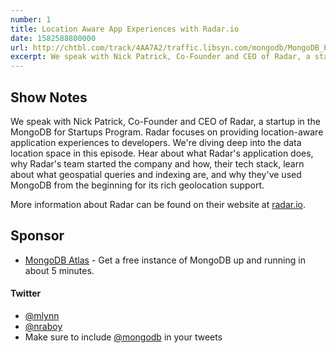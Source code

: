 ```yaml
---
number: 1
title: Location Aware App Experiences with Radar.io
date: 1582588800000
url: http://chtbl.com/track/4AA7A2/traffic.libsyn.com/mongodb/MongoDB_Podcast_-_Radar.mp3
excerpt: We speak with Nick Patrick, Co-Founder and CEO of Radar, a startup in the MongoDB for Startups Program. Radar focuses on providing location-aware application experiences to developers. We're diving deep into the data location space in this episode. Hear about what Radar's application does, why Radar's team started the company and how, their tech stack, learn about what geospatial queries and indexing are, and why they've used MongoDB from the beginning for its rich geolocation support. 
---
```


## Show Notes

We speak with Nick Patrick, Co-Founder and CEO of Radar, a startup in the MongoDB for Startups Program. Radar focuses on providing location-aware application experiences to developers. We're diving deep into the data location space in this episode. Hear about what Radar's application does, why Radar's team started the company and how, their tech stack, learn about what geospatial queries and indexing are, and why they've used MongoDB from the beginning for its rich geolocation support. 

More information about Radar can be found on their website at [radar.io](https://radar.io).

## Sponsor

* [MongoDB Atlas](https://cloud.mongodb.com) - Get a free instance of MongoDB up and running in about 5 minutes.

#### Twitter
 * [@mlynn](https://twitter.com/mlynn)
 * [@nraboy](https://twitter.com/nraboy)
 * Make sure to include [@mongodb](https://twitter.com/mongodb) in your tweets
